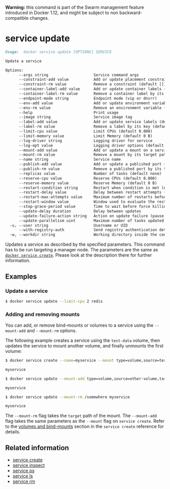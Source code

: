 <!--[metadata]>
+++
title = "service update"
description = "The service update command description and usage"
keywords = ["service, update"]
[menu.main]
parent = "smn_cli"
+++
<![end-metadata]-->

**Warning:** this command is part of the Swarm management feature introduced in Docker 1.12, and might be subject to non backward-compatible changes.

# service update

```Markdown
Usage:  docker service update [OPTIONS] SERVICE

Update a service

Options:
      --args string                    Service command args
      --constraint-add value           Add or update placement constraints (default [])
      --constraint-rm value            Remove a constraint (default [])
      --container-label-add value      Add or update container labels (default [])
      --container-label-rm value       Remove a container label by its key (default [])
      --endpoint-mode string           Endpoint mode (vip or dnsrr)
      --env-add value                  Add or update environment variables (default [])
      --env-rm value                   Remove an environment variable (default [])
      --help                           Print usage
      --image string                   Service image tag
      --label-add value                Add or update service labels (default [])
      --label-rm value                 Remove a label by its key (default [])
      --limit-cpu value                Limit CPUs (default 0.000)
      --limit-memory value             Limit Memory (default 0 B)
      --log-driver string              Logging driver for service
      --log-opt value                  Logging driver options (default [])
      --mount-add value                Add or update a mount on a service
      --mount-rm value                 Remove a mount by its target path (default [])
      --name string                    Service name
      --publish-add value              Add or update a published port (default [])
      --publish-rm value               Remove a published port by its target port (default [])
      --replicas value                 Number of tasks (default none)
      --reserve-cpu value              Reserve CPUs (default 0.000)
      --reserve-memory value           Reserve Memory (default 0 B)
      --restart-condition string       Restart when condition is met (none, on-failure, or any)
      --restart-delay value            Delay between restart attempts (default none)
      --restart-max-attempts value     Maximum number of restarts before giving up (default none)
      --restart-window value           Window used to evaluate the restart policy (default none)
      --stop-grace-period value        Time to wait before force killing a container (default none)
      --update-delay duration          Delay between updates
      --update-failure-action string   Action on update failure (pause|continue) (default "pause")
      --update-parallelism uint        Maximum number of tasks updated simultaneously (0 to update all at once) (default 1)
  -u, --user string                    Username or UID
      --with-registry-auth             Send registry authentication details to Swarm agents
  -w, --workdir string                 Working directory inside the container
```

Updates a service as described by the specified parameters. This command has to be run targeting a manager node.
The parameters are the same as [`docker service create`](service_create.md). Please look at the description there
for further information.

## Examples

### Update a service

```bash
$ docker service update --limit-cpu 2 redis
```

### Adding and removing mounts

You can add, or remove bind-mounts or volumes to a service using the
`--mount-add` and `--mount-rm` options.

The following example creates a service using the `test-data` volume, then
updates the service to mount another volume, and finally unmounts the first
volume:

```bash
$ docker service create --name=myservice --mount type=volume,source=test-data,target=/somewhere nginx:alpine

myservice

$ docker service update --mount-add type=volume,source=other-volume,target=/somewhere-else myservice

myservice

$ docker service update --mount-rm /somewhere myservice

myservice
```

The `--mount-rm` flag takes the `target` path of the mount. The `--mount-add`
flag takes the same parameters as the `--mount` flag on `service create`. Refer
to the [volumes and bind-mounts](service_create.md#volumes-and-bind-mounts-mount) section in the
`service create` reference for details.


## Related information

* [service create](service_create.md)
* [service inspect](service_inspect.md)
* [service ps](service_ps.md)
* [service ls](service_ls.md)
* [service rm](service_rm.md)
